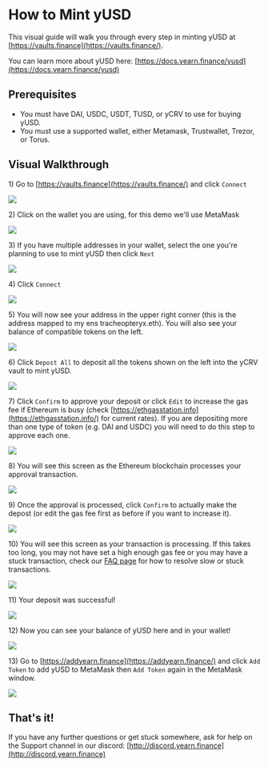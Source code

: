 # How to Mint yUSD

This visual guide will walk you through every step in minting yUSD at [https://vaults.finance](https://vaults.finance/).

You can learn more about yUSD here: [https://docs.yearn.finance/yusd](https://docs.yearn.finance/yusd)

## Prerequisites

* You must have DAI, USDC, USDT, TUSD, or yCRV to use for buying yUSD.
* You must use a supported wallet, either Metamask, Trustwallet, Trezor, or Torus.

## Visual Walkthrough

1\) Go to [https://vaults.finance](https://vaults.finance/) and click `Connect`

![](https://i.imgur.com/8eSziEU.png)

2\) Click on the wallet you are using, for this demo we'll use MetaMask

![](https://i.imgur.com/dXa0KbK.png)

3\) If you have multiple addresses in your wallet, select the one you're planning to use to mint yUSD then click `Next`

![](https://i.imgur.com/PzbFf0E.png)

4\) Click `Connect`

![](https://i.imgur.com/5SEL1Vy.png)

5\) You will now see your address in the upper right corner \(this is the address mapped to my ens tracheopteryx.eth\). You will also see your balance of compatible tokens on the left.

![](https://i.imgur.com/GDxMMQI.png)

6\) Click `Depost All` to deposit all the tokens shown on the left into the yCRV vault to mint yUSD.

![](https://i.imgur.com/JHSGFA3.png)

7\) Click `Confirm` to approve your deposit or click `Edit` to increase the gas fee if Ethereum is busy \(check [https://ethgasstation.info](https://ethgasstation.info/) for current rates\). If you are depositing more than one type of token \(e.g. DAI and USDC\) you will need to do this step to approve each one.

![](https://i.imgur.com/WNJlI34.png)

8\) You will see this screen as the Ethereum blockchain processes your approval transaction.

![](https://i.imgur.com/CpCDR2w.png)

9\) Once the approval is processed, click `Confirm` to actually make the depost \(or edit the gas fee first as before if you want to increase it\).

![](https://i.imgur.com/Q3lpJLL.png)

10\) You will see this screen as your transaction is processing. If this takes too long, you may not have set a high enough gas fee or you may have a stuck transaction, check our [FAQ page](https://docs.yearn.finance/faq#i-sent-my-eth-transaction-but-it-says-pending-how-do-i-fix-this) for how to resolve slow or stuck transactions.

![](https://i.imgur.com/9uuGBV7.png)

11\) Your deposit was successful!

![](https://i.imgur.com/gxBiSep.png)

12\) Now you can see your balance of yUSD here and in your wallet!

![](https://i.imgur.com/nivD4q2.png)

13\) Go to [https://addyearn.finance](https://addyearn.finance/) and click `Add Token` to add yUSD to MetaMask then `Add Token` again in the MetaMask window.

![](https://i.imgur.com/BIlPYeb.png)

## That's it!

If you have any further questions or get stuck somewhere, ask for help on the Support channel in our discord: [http://discord.yearn.finance](http://discord.yearn.finance)

